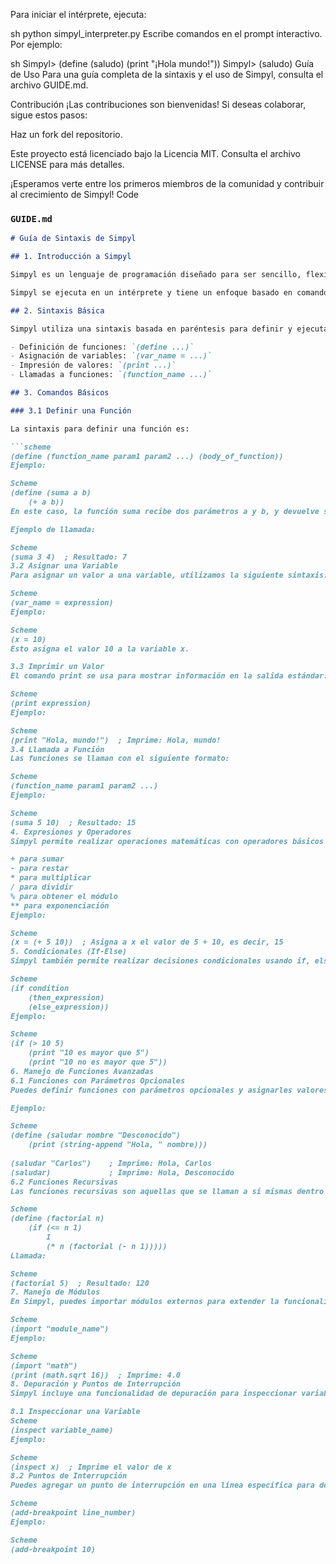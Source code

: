 Para iniciar el intérprete, ejecuta:

sh
python simpyl_interpreter.py
Escribe comandos en el prompt interactivo. Por ejemplo:

sh
Simpyl> (define (saludo) (print "¡Hola mundo!"))
Simpyl> (saludo)
Guía de Uso
Para una guía completa de la sintaxis y el uso de Simpyl, consulta el archivo GUIDE.md.

Contribución
¡Las contribuciones son bienvenidas! Si deseas colaborar, sigue estos pasos:

Haz un fork del repositorio.

Este proyecto está licenciado bajo la Licencia MIT. Consulta el archivo LICENSE para más detalles.

¡Esperamos verte entre los primeros miembros de la comunidad y contribuir al crecimiento de Simpyl!
Code
### `GUIDE.md`

```markdown
# Guía de Sintaxis de Simpyl

## 1. Introducción a Simpyl

Simpyl es un lenguaje de programación diseñado para ser sencillo, flexible y fácil de entender. Está inspirado en lenguajes funcionales como Scheme, con una sintaxis mínima que hace que sea accesible tanto para programadores principiantes como avanzados.

Simpyl se ejecuta en un intérprete y tiene un enfoque basado en comandos. Aquí veremos cómo escribir y ejecutar código en Simpyl.

## 2. Sintaxis Básica

Simpyl utiliza una sintaxis basada en paréntesis para definir y ejecutar expresiones. Los comandos más comunes son:

- Definición de funciones: `(define ...)`
- Asignación de variables: `(var_name = ...)`
- Impresión de valores: `(print ...)`
- Llamadas a funciones: `(function_name ...)`

## 3. Comandos Básicos

### 3.1 Definir una Función

La sintaxis para definir una función es:

```scheme
(define (function_name param1 param2 ...) (body_of_function))
Ejemplo:

Scheme
(define (suma a b)
    (+ a b))
En este caso, la función suma recibe dos parámetros a y b, y devuelve su suma.

Ejemplo de llamada:

Scheme
(suma 3 4)  ; Resultado: 7
3.2 Asignar una Variable
Para asignar un valor a una variable, utilizamos la siguiente sintaxis:

Scheme
(var_name = expression)
Ejemplo:

Scheme
(x = 10)
Esto asigna el valor 10 a la variable x.

3.3 Imprimir un Valor
El comando print se usa para mostrar información en la salida estándar:

Scheme
(print expression)
Ejemplo:

Scheme
(print "Hola, mundo!")  ; Imprime: Hola, mundo!
3.4 Llamada a Función
Las funciones se llaman con el siguiente formato:

Scheme
(function_name param1 param2 ...)
Ejemplo:

Scheme
(suma 5 10)  ; Resultado: 15
4. Expresiones y Operadores
Simpyl permite realizar operaciones matemáticas con operadores básicos como:

+ para sumar
- para restar
* para multiplicar
/ para dividir
% para obtener el módulo
** para exponenciación
Ejemplo:

Scheme
(x = (+ 5 10))  ; Asigna a x el valor de 5 + 10, es decir, 15
5. Condicionales (If-Else)
Simpyl también permite realizar decisiones condicionales usando if, else y elif (no obligatorio, pero útil en casos complejos):

Scheme
(if condition
    (then_expression)
    (else_expression))
Ejemplo:

Scheme
(if (> 10 5)
    (print "10 es mayor que 5")
    (print "10 no es mayor que 5"))
6. Manejo de Funciones Avanzadas
6.1 Funciones con Parámetros Opcionales
Puedes definir funciones con parámetros opcionales y asignarles valores por defecto.

Ejemplo:

Scheme
(define (saludar nombre "Desconocido")
    (print (string-append "Hola, " nombre)))
    
(saludar "Carlos")    ; Imprime: Hola, Carlos
(saludar)             ; Imprime: Hola, Desconocido
6.2 Funciones Recursivas
Las funciones recursivas son aquellas que se llaman a sí mismas dentro de su cuerpo. Aquí tienes un ejemplo de cómo hacer una función recursiva para calcular el factorial de un número:

Scheme
(define (factorial n)
    (if (<= n 1)
        1
        (* n (factorial (- n 1)))))
Llamada:

Scheme
(factorial 5)  ; Resultado: 120
7. Manejo de Módulos
En Simpyl, puedes importar módulos externos para extender la funcionalidad de tu programa.

Scheme
(import "module_name")
Ejemplo:

Scheme
(import "math")
(print (math.sqrt 16))  ; Imprime: 4.0
8. Depuración y Puntos de Interrupción
Simpyl incluye una funcionalidad de depuración para inspeccionar variables y establecer puntos de interrupción.

8.1 Inspeccionar una Variable
Scheme
(inspect variable_name)
Ejemplo:

Scheme
(inspect x)  ; Imprime el valor de x
8.2 Puntos de Interrupción
Puedes agregar un punto de interrupción en una línea específica para detener la ejecución del programa:

Scheme
(add-breakpoint line_number)
Ejemplo:

Scheme
(add-breakpoint 10)
